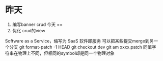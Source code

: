 昨天
==
1. 编写banner crud
今天
==
1. 优化 crud的view

Software as a Service，缩写为 SaaS 软件即服务
可以把某些提交merge到另一个分支
git format-patch -1 HEAD
git checkout dev
git am xxxx.patch
同值字符串在物理上不同，但相同的symbol却是同一个物理对象
